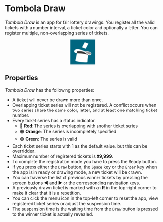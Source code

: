 
# Tombola Draw

_Tombola Draw_ is an app for fair lottery drawings. You register all the valid tickets with a number interval, a ticket color and optionally a letter. You can register multiple, non-overlapping series of tickets.

<div align ="center">
  <img src="images/top-hat-001-ap.png" alt="Tombola Draw Icon" width="80px">
</div>

## Properties

_Tombola Draw_ has the following properties:

- A ticket will never be drawn more than once.
- Overlapping ticket series will not be registered. A conflict occurs when two series share the same color, letter, and at least one matching ticket number.
- Every ticket series has a status indicator.
  - 🔴 **Red**: The series is overlapping with another ticket series
  - 🟠 **Orange**: The series is incompletely specified
  - 🟢 **Green**: The series is valid
- Each ticket series starts with 1 as the default value, but this can be overridden.
- Maximum number of registered tickets is **99,999**.
- To complete the registration mode you have to press the Ready button.
- If you press either the `Draw` button, the `Space` key or the `Enter` key when the app is in ready or drawing mode, a new ticket will be drawn.
- You can traverse the list of previous winner tickets by pressing the screen buttons &#9664; and &#9654; or the corresponding navigation keys.
- A previously drawn ticket is marked with an **R** in the top-right corner to make it clear that it is a repetition.
- You can click the menu icon in the top-left corner to reset the app, view registered ticket series or adjust the suspension time.
- The suspension time is the waiting time from the `Draw` button is pressed to the winner ticket is actually revealed.
